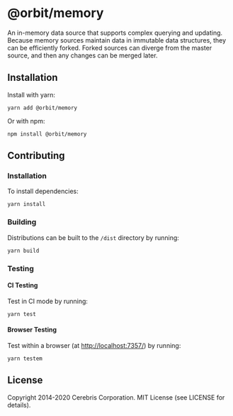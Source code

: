 # @orbit/memory

An in-memory data source that supports complex querying and updating. Because
memory sources maintain data in immutable data structures, they can be efficiently
forked. Forked sources can diverge from the master source, and then any changes
can be merged later.

## Installation

Install with yarn:

```
yarn add @orbit/memory
```

Or with npm:

```
npm install @orbit/memory
```

## Contributing

### Installation

To install dependencies:

```
yarn install
```

### Building

Distributions can be built to the `/dist` directory by running:

```
yarn build
```

### Testing

#### CI Testing

Test in CI mode by running:

```
yarn test
```

#### Browser Testing

Test within a browser
(at [http://localhost:7357/](http://localhost:7357/)) by running:

```
yarn testem
```

## License

Copyright 2014-2020 Cerebris Corporation. MIT License (see LICENSE for details).
